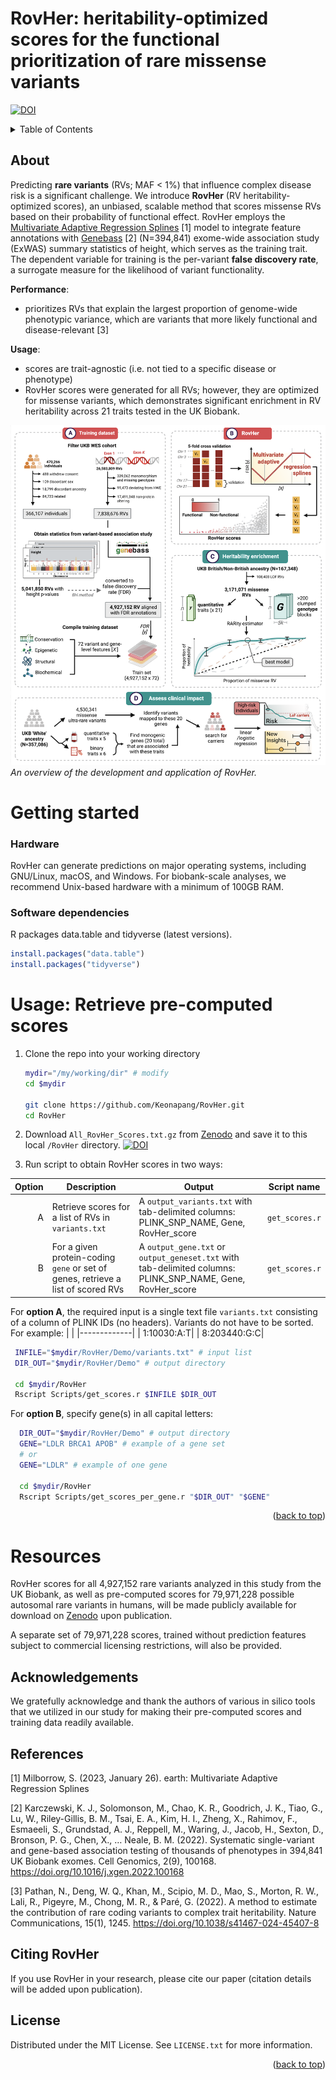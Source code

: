 # RovHer: heritability-optimized scores for the functional prioritization of rare missense variants
[![DOI](https://zenodo.org/badge/DOI/10.5281/zenodo.15596103.svg)](https://doi.org/10.5281/zenodo.15596103)

<!-- TABLE OF CONTENTS -->
<a name="readme-top"></a>
<details>
  <summary>Table of Contents</summary>
  <ol>
    <li>
      <a href="#about">About</a>
    </li>
    <li>
      <a href="#getting-started">Getting Started</a>
      <ul>
        <li><a href="#hardware">Hardware</a></li>
        <li><a href="#software-dependencies">Software Dependencies</a></li>
      </ul>
    </li>
    <li><a href="#usage-retrieve-pre-computed-scores">Usage: Retrieve Pre-computed Scores</a></li>
    <li><a href="#resources">Resources</a></li>
    <li><a href="#acknowledgements">Acknowledgments</a></li>
    <li><a href="#license">License</a></li>
    <li><a href="#citing-rovher">Citing RovHer</a></li>
    <li><a href="#references">References</a></li>
  </ol>
</details>

<!-- ABOUT -->
## About

Predicting **rare variants** (RVs; MAF < 1%) that influence complex disease risk is a significant challenge. We introduce **RovHer** (RV heritability-optimized scores), an unbiased, scalable method that scores missense RVs based on their probability of functional effect. RovHer employs the [Multivariate Adaptive Regression Splines](https://CRAN.R-project.org/package=earth) [1] model to integrate feature annotations with [Genebass](https://app.genebass.org/) [2] (N=394,841) exome-wide association study (ExWAS) summary statistics of height, which serves as the training trait. The dependent variable for training is the per-variant **false discovery rate**, a surrogate measure for the likelihood of variant functionality.

**Performance**:
* prioritizes RVs that explain the largest proportion of genome-wide phenotypic variance, which are variants that more likely functional and disease-relevant [3]

**Usage**:
* scores are trait-agnostic (i.e. not tied to a specific disease or phenotype)
* RovHer scores were generated for all RVs; however, they are optimized for missense variants, which demonstrates significant enrichment in RV heritability across 21 traits tested in the UK Biobank.

![Workflow Overview](RovHer%20workflow.png)
*An overview of the development and application of RovHer.*

# Getting started
### Hardware
RovHer can generate predictions on major operating systems, including GNU/Linux, macOS, and Windows. For biobank-scale analyses, we recommend Unix-based hardware with a minimum of 100GB RAM.

### Software dependencies
R packages data.table and tidyverse (latest versions).
  ```R
  install.packages("data.table")
  install.packages("tidyverse")
  ```
<!-- Usage: Retrieve pre-computed scores -->
# Usage: Retrieve pre-computed scores 

1. Clone the repo into your working directory
   ```sh
   mydir="/my/working/dir" # modify 
   cd $mydir

   git clone https://github.com/Keonapang/RovHer.git
   cd RovHer
   ```
2. Download `All_RovHer_Scores.txt.gz` from [Zenodo](https://zenodo.org/records/15596103?preview=1) and save it to this local `/RovHer` directory.
[![DOI](https://zenodo.org/badge/DOI/10.5281/zenodo.15596103.svg)](https://doi.org/10.5281/zenodo.15596103)

3. Run script to obtain RovHer scores in two ways:

| Option | Description | Output | Script name |
|--:|-----------|-----------|-----------|
|  A| Retrieve scores for a list of RVs in `variants.txt` | A `output_variants.txt` with tab-delimited columns: PLINK_SNP_NAME, Gene, RovHer_score | `get_scores.r` |
|  B| For a given protein-coding `gene` or set of genes, retrieve a list of scored RVs | A `output_gene.txt` or `output_geneset.txt` with tab-delimited columns: PLINK_SNP_NAME, Gene, RovHer_score | `get_scores.r` | `get_scores_per_gene.r` |

For **option A**, the required input is a single text file `variants.txt` consisting of a column of PLINK IDs (no headers). Variants do not have to be sorted. For example:
|             |
|-------------|
|  1:10030:A:T| 
|  8:203440:G:C| 

   ```sh
    INFILE="$mydir/RovHer/Demo/variants.txt" # input list 
    DIR_OUT="$mydir/RovHer/Demo" # output directory 

    cd $mydir/RovHer
    Rscript Scripts/get_scores.r $INFILE $DIR_OUT
  ```

For **option B**, specify gene(s) in all capital letters:
  ```sh
    DIR_OUT="$mydir/RovHer/Demo" # output directory 
    GENE="LDLR BRCA1 APOB" # example of a gene set  
    # or
    GENE="LDLR" # example of one gene 

    cd $mydir/RovHer
    Rscript Scripts/get_scores_per_gene.r "$DIR_OUT" "$GENE"
  ``` 

<p align="right">(<a href="#readme-top">back to top</a>)</p>

<!-- Resources -->

# Resources

RovHer scores for all 4,927,152 rare variants analyzed in this study from the UK Biobank, as well as pre-computed scores for 79,971,228 possible autosomal rare variants in humans, will be made publicly available for download on [Zenodo](https://zenodo.org/records/15596103?preview=1) upon publication. 

A separate set of 79,971,228 scores, trained without prediction features subject to commercial licensing restrictions, will also be provided.

<!-- Acknowledgements -->
## Acknowledgements

We gratefully acknowledge and thank the authors of various in silico tools that we utilized in our study for making their pre-computed scores and training data readily available.

## References

[1] Milborrow, S. (2023, January 26). earth: Multivariate Adaptive Regression Splines

[2] Karczewski, K. J., Solomonson, M., Chao, K. R., Goodrich, J. K., Tiao, G., Lu, W., Riley-Gillis, B. M., Tsai, E. A., Kim, H. I., Zheng, X., Rahimov, F., Esmaeeli, S., Grundstad, A. J., Reppell, M., Waring, J., Jacob, H., Sexton, D., Bronson, P. G., Chen, X., … Neale, B. M. (2022). Systematic single-variant and gene-based association testing of thousands of phenotypes in 394,841 UK Biobank exomes. Cell Genomics, 2(9), 100168. https://doi.org/10.1016/j.xgen.2022.100168

[3] Pathan, N., Deng, W. Q., Khan, M., Scipio, M. D., Mao, S., Morton, R. W., Lali, R., Pigeyre, M., Chong, M. R., & Paré, G. (2022). A method to estimate the contribution of rare coding variants to complex trait heritability. Nature Communications, 15(1), 1245. https://doi.org/10.1038/s41467-024-45407-8

<!-- Citing -->
## Citing RovHer

If you use RovHer in your research, please cite our paper (citation details will be added upon publication).

<!-- LICENSE -->
## License

Distributed under the MIT License. See `LICENSE.txt` for more information.

<p align="right">(<a href="#readme-top">back to top</a>)</p>
